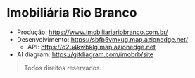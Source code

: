 # Imobiliária Rio Branco

- Produção: https://www.imobiliariariobranco.com.br/
- Desenvolvimento: https://sbfb5vmxug.map.azionedge.net/
  - API: https://o2u4kwbklg.map.azionedge.net
- AI diagram: https://gitdiagram.com/imobrb/site

> Todos direitos reservados.